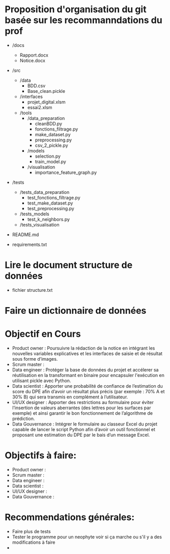 # Proposition d'organisation du git basée sur les recommanndations du prof
- /docs
	- Rapport.docx
	- Notice.docx

- /src
	- /data
		- BDD.csv
		- Base_clean.pickle
	- /interfaces
		- projet_digital.xlsm
		- essai2.xlsm
	- /tools
		- /data_preparation
			- cleanBDD.py
			- fonctions_filtrage.py
			- make_dataset.py
			- preprocessing.py
			- csv_2_pickle.py
		- /models
			- selection.py
			- train_model.py
		- /visualisation
			- importance_feature_graph.py

- /tests
	- /tests_data_preparation
		- test_fonctions_filtrage.py
		- test_make_dataset.py
		- test_preprocessing.py
	- /tests_models
		- test_k_neighbors.py
	- /tests_visualisation

- README.md
- requirements.txt

# Lire le document structure de données 
- fichier structure.txt
# Faire un dictionnaire de données 


# Objectif en Cours
- Product owner    : Poursuivre la rédaction de la notice en intégrant les nouvelles variables explicatives et les interfaces de saisie et de résultat sous forme d’images.
- Scrum master     : 
- Data engineer    : Protéger la base de données du projet et accélerer sa réutilisation en la transformant en binaire pour encapsuler l'exécution en utilisant pickle avec Python.
- Data scientist   : Apporter une probabilité de confiance de l’estimation du score du DPE afin d’avoir un résultat plus précis (par exemple : 70% A et 30% B) qui sera transmis en complément à l’utilisateur.
- UI/UX designer   : Apporter des restrictions au formulaire pour éviter l’insertion de valeurs aberrantes (des lettres pour les surfaces par exemple) et ainsi garantir le bon fonctionnement de l’algorithme de prédiction.
- Data Gouvernance : Intégrer le formulaire au classeur Excel du projet capable de lancer le script Python afin d’avoir un outil fonctionnel et proposant une estimation du DPE par le bais d’un message Excel.


# Objectifs  à faire: 
- Product owner    :
- Scrum master     :    
- Data engineer    :
- Data scientist   :
- UI/UX designer   :
- Data Gouvernance :


# Recommendations générales:
- Faire plus de tests
- Tester le programme pour un neophyte voir si ça marche ou s'il y a des modifications à faire
- 
